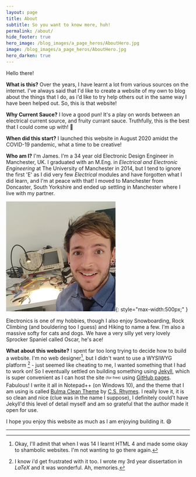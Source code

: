 ```yaml
---
layout: page
title: About
subtitle: So you want to know more, huh!
permalink: /about/
hide_footer: true
hero_image: /blog_images/a_page_heros/AboutHero.jpg
image: /blog_images/a_page_heros/AboutHero.jpg
hero_darken: true
---
```


Hello there! 

**What is this?**
Over the years, I have learnt a lot from various sources on the internet. I've always said that I'd like to create a website of my own to blog about the things that I do, as i'd like to try help others out in the same way I have been helped out. So, this is that website!

**Why Current Sauce?**
I love a good pun! It's a play on words between an electrical current source, and fruity currant sauce. Truthfully, this is the best that I could come up with! :rofl:

**When did this start?**
I launched this website in August 2020 amidst the COVID-19 pandemic, what a time to be creative!

**Who am I?**
I'm James. I'm a 34 year old Electronic Design Engineer in Manchester, UK.
I graduated with an M.Eng. in *Electrical and Electronic Engineering* at The University of Manchester in 2014, but I tend to ignore the first 'E' as I did very few *Electrical* modules and have forgotten what I did learn, and I'm at peace with that! I moved to Manchester from Doncaster, South Yorkshire and ended up settling in Manchester where I live with my partner.

![Me](/blog_images/a_about/me.jpg "Thats me!"){: style="max-width:500px;" }

Electronics is one of my hobbies, though I also enjoy Snowboarding, Rock Climbing (and bouldering too I guess) and Hiking to name a few. I'm also a massive softy for cats and dogs. We have a very silly yet very lovely Sprocker Spaniel called Oscar, he's ace!

**What about this website?**
I spent far too long trying to decide how to build a website. I'm no web designer[^1], but I didn't want to use a WYSIWYG platform [^2] - just seemed like cheating to me, I wanted something that I had to work on!
So I eventually settled on building something using [Jekyll](https://jekyllrb.com), which is super convenient as I can host the site <sub><sup>(for free)</sup></sub> using [GitHub pages](https://pages.github.com). Fabulous! I write it all in Notepad++ (on Windows 10), and the theme that I am using is called [Bulma Clean Theme](https://github.com/chrisrhymes/bulma-clean-theme) by [C.S. Rhymes](https://www.csrhymes.com). I really love it, it is so clean and nice (clue was in the name I suppose), I definitely could't have Jekyll'd this level of detail myself and am so grateful that the author made it open for use.

I hope you enjoy this website as much as I am enjoying building it. :smile:



---
[^1]: Okay, I'll admit that when I was 14 I learnt HTML 4 and made some okay to shambolic websites. I'm not wanting to go there again.
[^2]: I know i'd get frustrated with it too. I wrote my 3rd year dissertation in *LaTeX* and it was wonderful. Ah, memories.